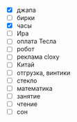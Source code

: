 - [x] джапа
- [ ] бирки
- [x] часы
- [ ] Ира
- [ ] оплата Тесла
- [ ] робот
- [ ] реклама cloxy
- [ ] Китай 
- [ ] отгрузка, винтики
- [ ] стекло
- [ ] математика
- [ ] занятие
- [ ] чтение
- [ ] сон